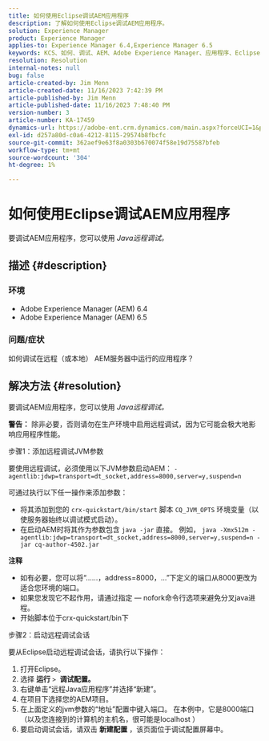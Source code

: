 ```yaml
---
title: 如何使用Eclipse调试AEM应用程序
description: 了解如何使用Eclipse调试AEM应用程序。
solution: Experience Manager
product: Experience Manager
applies-to: Experience Manager 6.4,Experience Manager 6.5
keywords: KCS、如何、调试、AEM、Adobe Experience Manager、应用程序、Eclipse、6.4、6.5、应用程序
resolution: Resolution
internal-notes: null
bug: false
article-created-by: Jim Menn
article-created-date: 11/16/2023 7:42:39 PM
article-published-by: Jim Menn
article-published-date: 11/16/2023 7:48:40 PM
version-number: 3
article-number: KA-17459
dynamics-url: https://adobe-ent.crm.dynamics.com/main.aspx?forceUCI=1&pagetype=entityrecord&etn=knowledgearticle&id=016ddc48-b884-ee11-8179-6045bd006268
exl-id: d257a80d-c0a6-4212-8115-29574b8fbcfc
source-git-commit: 362aef9e63f8a0303b670074f58e19d75587bfeb
workflow-type: tm+mt
source-wordcount: '304'
ht-degree: 1%

---
```


# 如何使用Eclipse调试AEM应用程序


要调试AEM应用程序，您可以使用 *Java远程调试。*

## 描述 {#description}


### <b>环境</b>

- Adobe Experience Manager (AEM) 6.4
- Adobe Experience Manager (AEM) 6.5




### <b>问题/症状</b>

如何调试在远程（或本地） AEM服务器中运行的应用程序？


## 解决方法 {#resolution}


要调试AEM应用程序，您可以使用 *Java远程调试。*

<b>警告：</b> 除非必要，否则请勿在生产环境中启用远程调试，因为它可能会极大地影响应用程序性能。

步骤1：添加远程调试JVM参数

要使用远程调试，必须使用以下JVM参数启动AEM：
`-agentlib:jdwp=transport=dt_socket,address=8000,server=y,suspend=n`

可通过执行以下任一操作来添加参数：

- 将其添加到您的 `crx-quickstart/bin/start` 脚本 `CQ_JVM_OPTS` 环境变量（以使服务器始终以调试模式启动）。
- 在启动AEM时将其作为参数包含 `java -jar` 直接。 例如， `java -Xmx512m -agentlib:jdwp=transport=dt_socket,address=8000,server=y,suspend=n -jar cq-author-4502.jar`


<b>注释</b>

- 如有必要，您可以将“……，address=8000，...”下定义的端口从8000更改为适合您环境的端口。
- 如果您发现它不起作用，请通过指定 — nofork命令行选项来避免分叉java进程。
- 开始脚本位于crx-quickstart/bin下


步骤2：启动远程调试会话

要从Eclipse启动远程调试会话，请执行以下操作：

1. 打开Eclipse。
2. 选择 <b>运行</b> `>`  <b>调试配置。</b>
3. 右键单击“远程Java应用程序”并选择“新建”。
4. 在项目下选择您的AEM项目。
5. 在上面定义的jvm参数的“地址”配置中键入端口。 在本例中，它是8000端口（以及您连接到的计算机的主机名，很可能是localhost ）
6. 要启动调试会话，请双击 <b>新建配置</b> ，该页面位于调试配置屏幕中。
